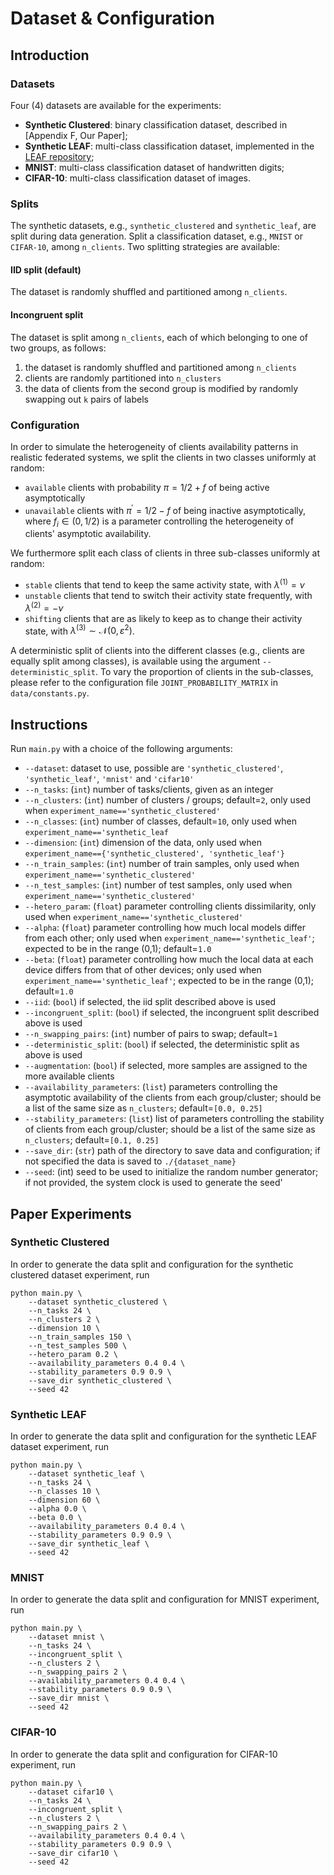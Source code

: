# Dataset & Configuration

## Introduction

### Datasets

Four (4) datasets are available for the experiments:
* **Synthetic Clustered**: binary classification dataset, described in [Appendix F, Our Paper];
* **Synthetic LEAF**: multi-class classification dataset, implemented in the
  [LEAF repository](https://github.com/TalwalkarLab/leaf); 
* **MNIST**: multi-class classification dataset of handwritten digits;
* **CIFAR-10**: multi-class classification dataset of images.

### Splits

The synthetic datasets, e.g., `synthetic_clustered` and `synthetic_leaf`,
are split during data generation.
Split a classification dataset, e.g., `MNIST` or `CIFAR-10`, among `n_clients`. Two splitting strategies are available:

#### IID split (default)

The dataset is randomly shuffled and partitioned among `n_clients`.

#### Incongruent split

The dataset is split among `n_clients`, each of which belonging to one of two groups,
as follows:

1. the dataset is randomly shuffled and partitioned among `n_clients`
2. clients are randomly partitioned into `n_clusters` 
3. the data of clients from the second group is  modified 
   by  randomly  swapping out `k` pairs of labels
   
### Configuration 

In order to simulate the heterogeneity of clients availability patterns
in realistic federated systems, we split the clients in two classes uniformly at random:
* ``available`` clients with probability $\pi = 1/2 + f$ of being active
  asymptotically
* ``unavailable`` clients with  $\pi^{'} = 1/2 - f$ of being
  inactive asymptotically, where $f_{i}\in(0, 1/2)$ is a parameter controlling
  the heterogeneity of clients' asymptotic availability.
  
We furthermore split each class of clients in three sub-classes uniformly at random:
* ``stable`` clients that tend to keep the same activity state,
  with $\lambda^{(1)}=\nu$
* ``unstable`` clients that tend to switch their activity state frequently,
  with $\lambda^{(2)}=-\nu$
* ``shifting`` clients that are as likely to keep as to change their activity state,
  with $\lambda^{(3)} \sim \mathcal{N} \left(0, \varepsilon^{2}\right)$.

A deterministic split of clients into the different classes (e.g., clients are
equally split among classes), is available using the argument ```--deterministic_split```.
To vary the proportion of clients in the sub-classes, please refer to the configuration
file ```JOINT_PROBABILITY_MATRIX``` in ```data/constants.py```.

## Instructions

Run `main.py` with a choice of the following arguments:

* ```--dataset```: dataset to use, possible are `'synthetic_clustered'`, 
  `'synthetic_leaf'`, `'mnist'` and `'cifar10'`
* ```--n_tasks```: (`int`) number of tasks/clients, given as an integer
* ```--n_clusters```: (`int`) number of clusters / groups; default=`2`, 
  only used when `experiment_name=='synthetic_clustered'`
* ```--n_classes```: (`int`) number of classes, default=`10`, only used 
  when `experiment_name=='synthetic_leaf`
* ```--dimension```: (`int`) dimension of the data, only used 
  when `experiment_name=={'synthetic_clustered', 'synthetic_leaf'}`
* ```--n_train_samples```: (`int`) number of train samples, 
  only used when `experiment_name=='synthetic_clustered'`
* ```--n_test_samples```: (`int`) number of test samples, only used 
  when `experiment_name=='synthetic_clustered'`
* ```--hetero_param```: (`float`) parameter controlling clients dissimilarity,
  only used when `experiment_name=='synthetic_clustered'`
* ```--alpha```: (`float`) parameter controlling how much local models differ from 
  each other; only used when `experiment_name=='synthetic_leaf'`;
  expected to be in the range (0,1);
  default=`1.0`
* ```--beta```: (`float`) parameter controlling how much the local data at each device differs from that 
  of other devices; only used when `experiment_name=='synthetic_leaf'`;
  expected to be in the range (0,1);
  default=`1.0`
* ```--iid```: (`bool`) if selected, the iid split described above is used
* ```--incongruent_split```: (`bool`) if selected, the incongruent split described
  above is used
* ```--n_swapping_pairs```: (`int`) number of pairs to swap; default=`1`
* ```--deterministic_split```: (`bool`) if selected, the deterministic split as
  above is used
* ```--augmentation```: (`bool`) if selected, more samples are assigned to the 
  more available clients
* ```--availability_parameters```: (`list`) parameters controlling the asymptotic
  availability of the clients from each group/cluster; 
  should be a list of the same size as `n_clusters`;
  default=`[0.0, 0.25]`
* ```--stability_parameters```: (`list`) list of parameters controlling the 
  stability of clients from each group/cluster; 
  should be a list of the same size as `n_clusters`;
  default=`[0.1, 0.25]`
* ```--save_dir```: (`str`) path of the directory to save data and configuration; 
  if not specified the data is saved to `./{dataset_name}`
* ```--seed```: (int) seed to be used to initialize the random number generator;
  if not provided, the system clock is used to generate the seed'
  
## Paper Experiments

### Synthetic Clustered

In order to generate the data split and configuration for the synthetic clustered dataset experiment, run

```
python main.py \
    --dataset synthetic_clustered \
    --n_tasks 24 \
    --n_clusters 2 \
    --dimension 10 \
    --n_train_samples 150 \
    --n_test_samples 500 \
    --hetero_param 0.2 \
    --availability_parameters 0.4 0.4 \
    --stability_parameters 0.9 0.9 \
    --save_dir synthetic_clustered \
    --seed 42 
```

### Synthetic LEAF

In order to generate the data split and configuration for the synthetic LEAF dataset experiment, run

```
python main.py \
    --dataset synthetic_leaf \
    --n_tasks 24 \
    --n_classes 10 \
    --dimension 60 \
    --alpha 0.0 \
    --beta 0.0 \  
    --availability_parameters 0.4 0.4 \
    --stability_parameters 0.9 0.9 \
    --save_dir synthetic_leaf \
    --seed 42 
```

### MNIST

In order to generate the data split and configuration for MNIST experiment, run

```
python main.py \
    --dataset mnist \
    --n_tasks 24 \
    --incongruent_split \
    --n_clusters 2 \
    --n_swapping_pairs 2 \
    --availability_parameters 0.4 0.4 \
    --stability_parameters 0.9 0.9 \
    --save_dir mnist \
    --seed 42 
```

### CIFAR-10

In order to generate the data split and configuration for CIFAR-10 experiment, run

```
python main.py \
    --dataset cifar10 \
    --n_tasks 24 \
    --incongruent_split \
    --n_clusters 2 \
    --n_swapping_pairs 2 \
    --availability_parameters 0.4 0.4 \
    --stability_parameters 0.9 0.9 \
    --save_dir cifar10 \
    --seed 42 
```